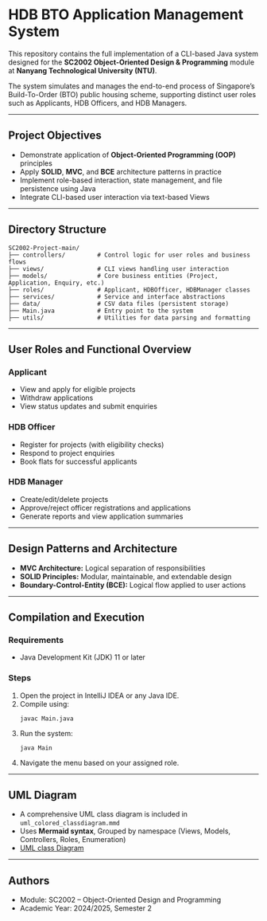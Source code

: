 # HDB BTO Application Management System

This repository contains the full implementation of a CLI-based Java system designed for the **SC2002 Object-Oriented Design & Programming** module at **Nanyang Technological University (NTU)**.

The system simulates and manages the end-to-end process of Singapore’s Build-To-Order (BTO) public housing scheme, supporting distinct user roles such as Applicants, HDB Officers, and HDB Managers.

---

## Project Objectives

- Demonstrate application of **Object-Oriented Programming (OOP)** principles
- Apply **SOLID**, **MVC**, and **BCE** architecture patterns in practice
- Implement role-based interaction, state management, and file persistence using Java
- Integrate CLI-based user interaction via text-based Views

---

## Directory Structure

```
SC2002-Project-main/
├── controllers/         # Control logic for user roles and business flows
├── views/               # CLI views handling user interaction
├── models/              # Core business entities (Project, Application, Enquiry, etc.)
├── roles/               # Applicant, HDBOfficer, HDBManager classes
├── services/            # Service and interface abstractions
├── data/                # CSV data files (persistent storage)
├── Main.java            # Entry point to the system
├── utils/               # Utilities for data parsing and formatting
```

---

## User Roles and Functional Overview

### Applicant
- View and apply for eligible projects
- Withdraw applications
- View status updates and submit enquiries

### HDB Officer
- Register for projects (with eligibility checks)
- Respond to project enquiries
- Book flats for successful applicants

### HDB Manager
- Create/edit/delete projects
- Approve/reject officer registrations and applications
- Generate reports and view application summaries

---

## Design Patterns and Architecture

- **MVC Architecture:** Logical separation of responsibilities
- **SOLID Principles:** Modular, maintainable, and extendable design
- **Boundary-Control-Entity (BCE):** Logical flow applied to user actions

---

## Compilation and Execution

### Requirements
- Java Development Kit (JDK) 11 or later

### Steps
1. Open the project in IntelliJ IDEA or any Java IDE.
2. Compile using:
   ```
   javac Main.java
   ```
3. Run the system:
   ```
   java Main
   ```
4. Navigate the menu based on your assigned role.

---

## UML Diagram

- A comprehensive UML class diagram is included in `uml_colored_classdiagram.mmd`
- Uses **Mermaid syntax**, Grouped by namespace (Views, Models, Controllers, Roles, Enumeration)
- [UML class Diagram](https://www.mermaidchart.com/app/projects/c26eeb08-da84-4a8c-92fb-def5791c37e4/diagrams/252a44d1-8a9d-4fac-ab40-cbab9f2fc403/version/v0.1/edit)

---

## Authors
- Module: SC2002 – Object-Oriented Design and Programming
- Academic Year: 2024/2025, Semester 2
